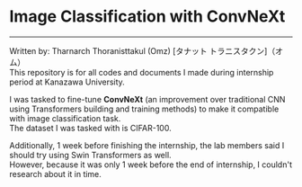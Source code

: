 # Image Classification with ConvNeXt

<hr>

Written by: Tharnarch Thoranisttakul (Omz) [タナット トラニスタクン]（オム）  
This repository is for all codes and documents I made during internship period at Kanazawa University.

I was tasked to fine-tune <b>ConvNeXt</b> (an improvement over traditional CNN using Transformers building and training methods) to make it compatible with image classification task.  
The dataset I was tasked with is CIFAR-100.

Additionally, 1 week before finishing the internship, the lab members said I should try using Swin Transformers as well.  
However, because it was only 1 week before the end of internship, I couldn't research about it in time.
